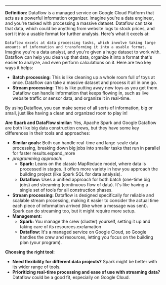 ___
**Definition:** Dataflow is a managed service on Google Cloud Platform that acts as a powerful information organizer. Imagine you're a data engineer, and you're tasked with processing a massive dataset. Dataflow can take that data, which could be anything from website logs to stock prices, and sort it into a usable format for further analysis. Here's what it excels at:

`Dataflow excels at data processing tasks, which involve taking large amounts of information and transforming it into a usable format.` Imagine you're a data analyst, and you're given a huge dataset to work with. Dataflow can help you clean up that data, organize it into a format that's easier to analyze, and even perform calculations on it. Here are two key ways it helps:

- **Batch processing:** This is like cleaning up a whole room full of toys at once. Dataflow can take a massive dataset and process it all in one go.
- **Stream processing:** This is like putting away new toys as you get them. Dataflow can handle information that keeps flowing in, such as live website traffic or sensor data, and organize it in real-time.

By using Dataflow, you can make sense of all sorts of information, big or small, just like having a clean and organized room to play in!

**Are Spark and DataFlow similar:**
Yes, Apache Spark and Google Dataflow are both like big data construction crews, but they have some key differences in their tools and approaches:

- **Similar goals:** Both can handle real-time and large-scale data processing, breaking down big jobs into smaller tasks that run in parallel for faster results.expand_more
- *programming approach:*
    - **Spark:** Leans on the classic MapReduce model, where data is processed in stages. It offers more variety in how you approach the building project (like Spark SQL for data analysis).
    - **Dataflow:** Uses a unified approach for both batch (one-time big jobs) and streaming (continuous flow of data). It's like having a single set of tools for all construction phases.
- **Stream processing:** Dataflow is designed specifically for reliable and scalable stream processing, making it easier to consider the actual time each piece of information arrived (like when a message was sent). Spark can do streaming too, but it might require more setup.
- **Management:**
    - **Spark:** You manage the crew (cluster) yourself, setting it up and taking care of its resources.exclamation
    - **Dataflow:** It's a managed service on Google Cloud, so Google handles the crew and resources, letting you focus on the building plan (your program).

**Choosing the right tool:**

- **Need flexibility for different data projects?** Spark might be better with its wider range of tools.
- **Prioritizing real-time processing and ease of use with streaming data?** Dataflow could be a good fit, especially on Google Cloud.

